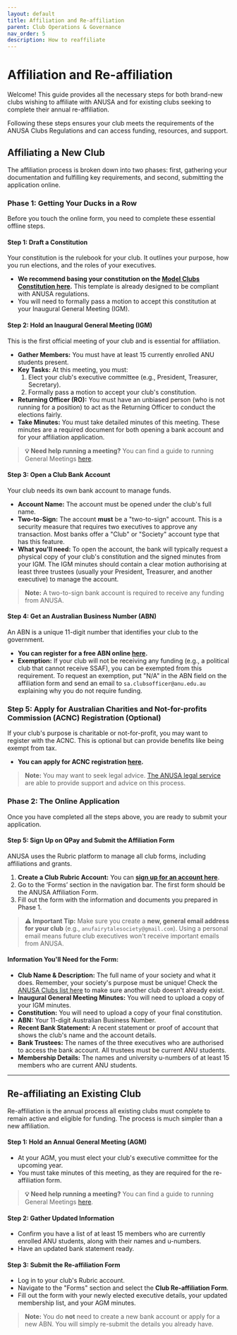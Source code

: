 ```yaml
---
layout: default
title: Affiliation and Re-affiliation
parent: Club Operations & Governance
nav_order: 5 
description: How to reaffiliate
---
```


# Affiliation and Re-affiliation

Welcome! This guide provides all the necessary steps for both brand-new clubs wishing to affiliate with ANUSA and for existing clubs seeking to complete their annual re-affiliation.

Following these steps ensures your club meets the requirements of the ANUSA Clubs Regulations and can access funding, resources, and support.

## Affiliating a New Club
The affiliation process is broken down into two phases: first, gathering your documentation and fulfilling key requirements, and second, submitting the application online.

### Phase 1: Getting Your Ducks in a Row

Before you touch the online form, you need to complete these essential offline steps.

#### Step 1: Draft a Constitution
Your constitution is the rulebook for your club. It outlines your purpose, how you run elections, and the roles of your executives.

*   **We recommend basing your constitution on the [Model Clubs Constitution here](http://anusa.com.au/wp-content/uploads/2025/01/2025-Model-Clubs-Constitution-1-1-1.pdf).** This template is already designed to be compliant with ANUSA regulations.
*   You will need to formally pass a motion to accept this constitution at your Inaugural General Meeting (IGM).

#### Step 2: Hold an Inaugural General Meeting (IGM)
This is the first official meeting of your club and is essential for affiliation.

*   **Gather Members:** You must have at least 15 currently enrolled ANU students present.
*   **Key Tasks:** At this meeting, you must:
    1.  Elect your club's executive committee (e.g., President, Treasurer, Secretary).
    2.  Formally pass a motion to accept your club's constitution.
*   **Returning Officer (RO):** You must have an unbiased person (who is not running for a position) to act as the Returning Officer to conduct the elections fairly.
*   **Take Minutes:** You must take detailed minutes of this meeting. These minutes are a required document for both opening a bank account and for your affiliation application.

> **💡 Need help running a meeting?** You can find a guide to running General Meetings [here](./running-meetings/general-meetings.html).

#### Step 3: Open a Club Bank Account
Your club needs its own bank account to manage funds.

*   **Account Name:** The account must be opened under the club's full name.
*   **Two-to-Sign:** The account **must** be a "two-to-sign" account. This is a security measure that requires two executives to approve any transaction. Most banks offer a "Club" or "Society" account type that has this feature.
*   **What you'll need:** To open the account, the bank will typically request a physical copy of your club's constitution and the signed minutes from your IGM. The IGM minutes should contain a clear motion authorising at least three trustees (usually your President, Treasurer, and another executive) to manage the account.

> **Note:** A two-to-sign bank account is required to receive any funding from ANUSA.

#### Step 4: Get an Australian Business Number (ABN)
An ABN is a unique 11-digit number that identifies your club to the government.

*   **You can register for a free ABN online [here](https://www.abr.gov.au/business-super-funds-charities/applying-abn).**
*   **Exemption:** If your club will not be receiving any funding (e.g., a political club that cannot receive SSAF), you can be exempted from this requirement. To request an exemption, put "N/A" in the ABN field on the affiliation form and send an email to `sa.clubsofficer@anu.edu.au` explaining why you do not require funding.

### Step 5: Apply for Australian Charities and Not-for-profits Commission (ACNC) Registration (Optional)
If your club's purpose is charitable or not-for-profit, you may want to register with the ACNC. This is optional but can provide benefits like being exempt from tax.
*   **You can apply for ACNC registration [here](https://www.acnc.gov.au/for-charities/start-charity/apply).**
> **Note:** You may want to seek legal advice. [The ANUSA legal service](https://anusa.com.au/legal/legal-help-for-clubs/) are able to provide support and advice on this process. 


### Phase 2: The Online Application

Once you have completed all the steps above, you are ready to submit your application.

#### Step 5: Sign Up on QPay and Submit the Affiliation Form
ANUSA uses the Rubric platform to manage all club forms, including affiliations and grants.

1.  **Create a Club Rubric Account:** You can **[sign up for an account here](https://portal.hellorubric.com/getstarted)**.
2.  Go to the ‘Forms’ section in the navigation bar. The first form should be the ANUSA Affiliation Form.
3.  Fill out the form with the information and documents you prepared in Phase 1.

> **⚠️ Important Tip:**
> Make sure you create a **new, general email address for your club** (e.g., `anufairytalesociety@gmail.com`). Using a personal email means future club executives won't receive important emails from ANUSA.

#### Information You'll Need for the Form:

*   **Club Name & Description:** The full name of your society and what it does. Remember, your society's purpose must be unique! Check the [ANUSA Clubs list here](https://anusa.com.au/clubs/clubs-list/) to make sure another club doesn't already exist.
*   **Inaugural General Meeting Minutes:** You will need to upload a copy of your IGM minutes.
*   **Constitution:** You will need to upload a copy of your final constitution.
*   **ABN:** Your 11-digit Australian Business Number.
*   **Recent Bank Statement:** A recent statement or proof of account that shows the club's name and the account details.
*   **Bank Trustees:** The names of the three executives who are authorised to access the bank account. All trustees must be current ANU students.
*   **Membership Details:** The names and university u-numbers of at least 15 members who are current ANU students.

---

## Re-affiliating an Existing Club

Re-affiliation is the annual process all existing clubs must complete to remain active and eligible for funding. The process is much simpler than a new affiliation.

#### Step 1: Hold an Annual General Meeting (AGM)
*   At your AGM, you must elect your club's executive committee for the upcoming year.
*   You must take minutes of this meeting, as they are required for the re-affiliation form.
> **💡 Need help running a meeting?** You can find a guide to running General Meetings [here](./running-meetings/general-meetings.html).

#### Step 2: Gather Updated Information
*   Confirm you have a list of at least 15 members who are currently enrolled ANU students, along with their names and u-numbers.
*   Have an updated bank statement ready.

#### Step 3: Submit the Re-affiliation Form
*   Log in to your club's Rubric account.
*   Navigate to the "Forms" section and select the **Club Re-affiliation Form**.
*   Fill out the form with your newly elected executive details, your updated membership list, and your AGM minutes.

> **Note:** You do **not** need to create a new bank account or apply for a new ABN. You will simply re-submit the details you already have.
